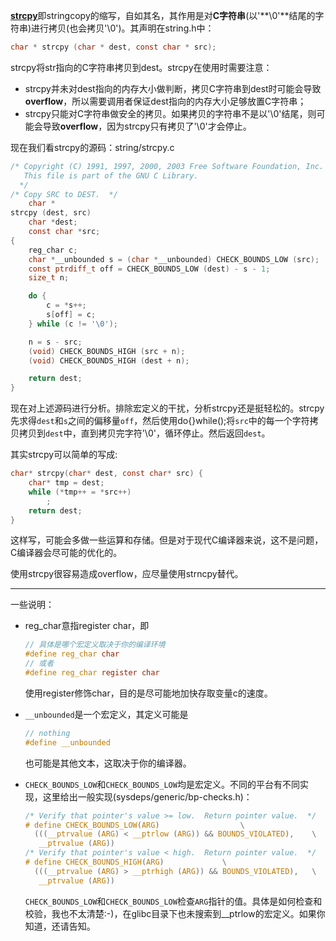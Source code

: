 [**strcpy**](http://www.cplusplus.com/reference/cstring/strcpy/)即stringcopy的缩写，自如其名，其作用是对**C字符串**(以'**\0'**结尾的字符串)进行拷贝(也会拷贝'\0')。其声明在string.h中：

```c
char * strcpy (char * dest, const char * src);
```

strcpy将str指向的C字符串拷贝到dest。strcpy在使用时需要注意：

+ strcpy并未对dest指向的内存大小做判断，拷贝C字符串到dest时可能会导致**overflow**，所以需要调用者保证dest指向的内存大小足够放置C字符串；
+ strcpy只能对C字符串做安全的拷贝。如果拷贝的字符串不是以'\0'结尾，则可能会导致**overflow**，因为strcpy只有拷贝了'\0'才会停止。

现在我们看strcpy的源码：string/strcpy.c

```c
/* Copyright (C) 1991, 1997, 2000, 2003 Free Software Foundation, Inc.
   This file is part of the GNU C Library.
  */
/* Copy SRC to DEST.  */
    char *
strcpy (dest, src)
    char *dest;
    const char *src;
{
    reg_char c;
    char *__unbounded s = (char *__unbounded) CHECK_BOUNDS_LOW (src);
    const ptrdiff_t off = CHECK_BOUNDS_LOW (dest) - s - 1;
    size_t n;

    do {
        c = *s++;
        s[off] = c;
    } while (c != '\0');

    n = s - src;
    (void) CHECK_BOUNDS_HIGH (src + n);
    (void) CHECK_BOUNDS_HIGH (dest + n);

    return dest;
}
```

现在对上述源码进行分析。排除宏定义的干扰，分析strcpy还是挺轻松的。strcpy先求得`dest`和`s`之间的偏移量`off`，然后使用do{}while();将`src`中的每一个字符拷贝拷贝到`dest`中，直到拷贝完字符'\0'，循环停止。然后返回`dest`。

其实strcpy可以简单的写成:

```c
char* strcpy(char* dest, const char* src) {
    char* tmp = dest;
    while (*tmp++ = *src++)
        ;
    return dest;
}
```

这样写，可能会多做一些运算和存储。但是对于现代C编译器来说，这不是问题，C编译器会尽可能的优化的。

使用strcpy很容易造成overflow，应尽量使用strncpy替代。

---

一些说明：

+ reg_char意指register char，即

  ```c
  // 具体是哪个宏定义取决于你的编译环境
  #define reg_char char
  // 或者
  #define reg_char register char
  ```

  使用register修饰char，目的是尽可能地加快存取变量c的速度。

+ `__unbounded`是一个宏定义，其定义可能是

  ```c
  // nothing
  #define __unbounded
  ```

  也可能是其他文本，这取决于你的编译器。

+ `CHECK_BOUNDS_LOW`和`CHECK_BOUNDS_LOW`均是宏定义。不同的平台有不同实现，这里给出一般实现(sysdeps/generic/bp-checks.h)：

  ```c
  /* Verify that pointer's value >= low.  Return pointer value.  */                  
  # define CHECK_BOUNDS_LOW(ARG)                  \
    (((__ptrvalue (ARG) < __ptrlow (ARG)) && BOUNDS_VIOLATED),    \
     __ptrvalue (ARG)) 
  /* Verify that pointer's value < high.  Return pointer value.  */
  # define CHECK_BOUNDS_HIGH(ARG)             \
    (((__ptrvalue (ARG) > __ptrhigh (ARG)) && BOUNDS_VIOLATED),   \
     __ptrvalue (ARG))
  ```

  `CHECK_BOUNDS_LOW`和`CHECK_BOUNDS_LOW`检查`ARG`指针的值。具体是如何检查和校验，我也不太清楚:-)，在glibc目录下也未搜索到__ptrlow的宏定义。如果你知道，还请告知。